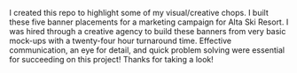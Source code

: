 

I created this repo to highlight some of my visual/creative chops.  I built these five banner placements for a marketing campaign for Alta Ski Resort.  I was hired through a creative agency to build these banners from very basic mock-ups with a twenty-four hour turnaround time.  Effective communication, an eye for detail, and quick problem solving were essential for succeeding on this project!  Thanks for taking a look!

